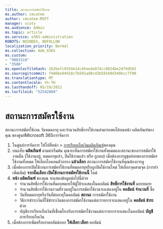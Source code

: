 ```yaml
---
title: สถานะการสมัครใช้งาน
ms.author: cmcatee
author: cmcatee-MSFT
manager: scotv
ms.audience: Admin
ms.topic: article
ms.service: o365-administration
ROBOTS: NOINDEX, NOFOLLOW
localization_priority: Normal
ms.collection: Adm_O365
ms.custom:
- "9001519"
- "3586"
ms.openlocfilehash: 262bafc9354e14c45eeda974cc9824be24f9d502
ms.sourcegitcommit: f4866e94918c7b591ad0cd3b58169d340bcc7f00
ms.translationtype: MT
ms.contentlocale: th-TH
ms.lasthandoff: 05/19/2021
ms.locfileid: "52542804"
---
```

# <a name="subscription-status"></a>สถานะการสมัครใช้งาน

สถานะการสมัครใช้งาน วันหมดอายุ และจํานวนสิทธิ์การใช้งานสามารถพบได้บนหน้า ผลิตภัณฑ์ของคุณ ของศูนย์Microsoft 365การจัดการ

1. ในศูนย์การจัดการ ให้ไปที่หน้า  >  [การเรียกเก็บเงินผลิตภัณฑ์](https://go.microsoft.com/fwlink/p/?linkid=842054)ของคุณ
2. บนแท็บ **ผลิตภัณฑ์** ตามค่าเริ่มต้น คุณจะเห็นการสมัครใช้งานทั้งหมดและสถานะของการสมัครใช้งานนั้น (ใช้งานอยู่, หมดอายุแล้ว, ปิดใช้งานแล้ว หรือ ถูกลบ) เมื่อต้องการดูชุดย่อยของการสมัครใช้งานทั้งหมด ให้เลือกไอคอนตัวกรอง **แล้วเลือก** สถานะการสมัครใช้งานที่คุณต้องการดู
3. เมื่อต้องการเปิดใช้งานการสมัครใช้งานที่หมดอายุหรือถูกปิดใช้งานใหม่ ให้เลือกจุดสามจุด (การทําเพิ่มเติม) **จากนั้นเลือก เปิดใช้งานการสมัครใช้งานนี้** ใหม่
4. **หน้า ผลิตภัณฑ์** ของคุณ จะแสดงข้อมูลต่อไปนี้ด้วย
    - จํานวนสิทธิ์การใช้งานที่มอบหมายให้ผู้ใช้จะแสดงในคอลัมน์ **สิทธิ์การใช้งานที่** มอบหมาย
    - จํานวนสิทธิ์การใช้งานรวมที่รวมอยู่ในการสมัครใช้งานจะแสดงอยู่ใน **คอลัมน์ จํานวนที่** ซื้อ
    - วันที่หมดอายุหรือวันที่ต่ออายุในคอลัมน์ **สถานะ** การสมัครใช้งาน
    - วิธีการชําระเงินที่ใช้ชําระเงินของการสมัครใช้งานแต่ละรายการจะแสดงอยู่ใน **คอลัมน์ ชําระ** ด้วย
    - บัญชีการเรียกเก็บเงินที่เชื่อมโยงกับการสมัครใช้งานแต่ละรายการจะแสดงในคอลัมน์ **บัญชี** การเรียกเก็บเงิน
5. เมื่อต้องการเพิ่มหรือเอาคอลัมน์ออก **ให้เลือก เลือก** คอลัมน์